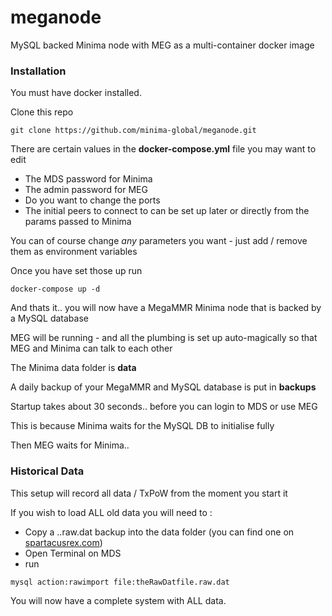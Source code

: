 # meganode
MySQL backed Minima node with MEG as a multi-container docker image 

### Installation

You must have docker installed.

Clone this repo

```
git clone https://github.com/minima-global/meganode.git
```

There are certain values in the **docker-compose.yml** file you may want to edit

- The MDS password for Minima
- The admin password for MEG
- Do you want to change the ports
- The initial peers to connect to can be set up later or directly from the params passed to Minima

You can of course change _any_ parameters you want - just add / remove them as environment variables 

Once you have set those up run

```
docker-compose up -d
```

And thats it.. you will now have a MegaMMR Minima node that is backed by a MySQL database

MEG will be running - and all the plumbing is set up auto-magically so that MEG and Minima can talk to each other

The Minima data folder is **data** 

A daily backup of your MegaMMR and MySQL database is put in **backups** 

Startup takes about 30 seconds.. before you can login to MDS or use MEG

This is because Minima waits for the MySQL DB to initialise fully

Then MEG waits for Minima.. 

### Historical Data

This setup will record all data / TxPoW from the moment you start it

If you wish to load ALL old data you will need to :

- Copy a ..raw.dat backup into the data folder (you can find one on [spartacusrex.com](https://spartacusrex.com))
- Open Terminal on MDS
- run 

```
mysql action:rawimport file:theRawDatfile.raw.dat
```

You will now have a complete system with ALL data.

